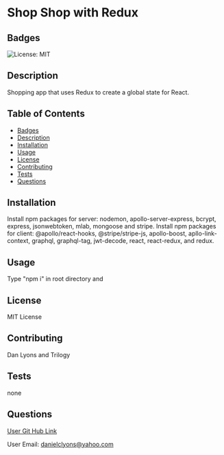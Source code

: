# Shop Shop with Redux  

## Badges

![License: MIT](https://img.shields.io/badge/License-MIT-yellow.svg)

## Description

Shopping app that uses Redux to create a global state for React.

## Table of Contents
* [Badges](#badges)
* [Description](#description)
* [Installation](#installation)
* [Usage](#usage)
* [License](#license)
* [Contributing](#contributing)
* [Tests](#tests)
* [Questions](#questions)

## Installation

Install npm packages for server: nodemon, apollo-server-express, bcrypt, express, jsonwebtoken, mlab, mongoose and stripe.  Install npm packages for client: @apollo/react-hooks, @stripe/stripe-js, apollo-boost, apllo-link-context, graphql, graphql-tag, jwt-decode, react, react-redux, and redux.

## Usage 

Type "npm i" in root directory and 

## License

MIT License

## Contributing

Dan Lyons and Trilogy

## Tests

none

## Questions

[User Git Hub Link](https://github.com/dancl6/Redux-React-ShopShop/  "Git Hub Link")

User Email: danielclyons@yahoo.com

